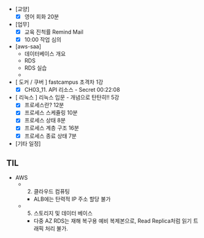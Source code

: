 - [교양]
	- [x] 영어 회화 20분
- [업무]
	- [x] 교육 진척률 Remind Mail
	- [x] 10:00 작업 심의
- [aws-saa]
	- 데이터베이스 개요
	- RDS
	- RDS 실습
	- 
- [ 도커 / 쿠버 ] fastcampus 초격차 1강
	- [x] CH03_11. API 리소스 - Secret 00:22:08
- [ 리눅스 ] 리눅스 입문 - 개념으로 탄탄히!! 5강
	- [x] 프로세스란? 12분
	- [x] 프로세스 스케쥴링 10분
	- [x] 프로세스 상태 8분
	- [x] 프로세스 계층 구조 16분
	- [x] 프로세스 종료 상태 7분
- [기타 일정]

## TIL
- AWS
	- 2. 클라우드 컴퓨팅
		- ALB에는 탄력적 IP 주소 할당 불가
	- 5. 스토리지 및 데이터 베이스
		- 다중 AZ RDS는 재해 복구용 예비 복제본으로, Read Replica처럼 읽기 트래픽 처리 불가.
<!--stackedit_data:
eyJoaXN0b3J5IjpbOTgwNjk0MjI0LDIwNTEwNTg1ODksNTMyND
AyNDU5LDE4NjMwNDIzNjcsLTE4NjU0ODIzMzEsLTMwOTM0OTE0
OCwxNzQyMzYwOTUwLC0xNjE2NTY1MTU3LDIxMTQ2MzUxMTcsLT
E3MjgyNDQxNzcsMTQzNjIwMDEyNl19
-->